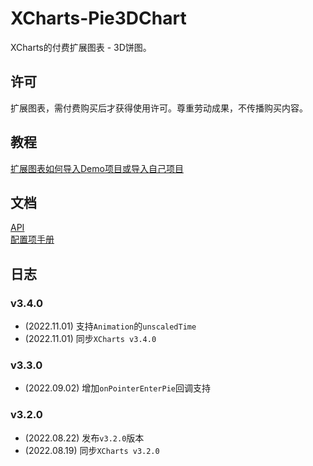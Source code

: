 # XCharts-Pie3DChart

XCharts的付费扩展图表 - 3D饼图。

## 许可

扩展图表，需付费购买后才获得使用许可。尊重劳动成果，不传播购买内容。

## 教程

[扩展图表如何导入Demo项目或导入自己项目](https://github.com/XCharts-Team/XCharts-Demo)

## 文档

[API](Documentation/API-ZH.md)  
[配置项手册](Documentation/Configuration-ZH.md)  

## 日志

### v3.4.0

* (2022.11.01) 支持`Animation`的`unscaledTime`
* (2022.11.01) 同步`XCharts v3.4.0`

### v3.3.0

* (2022.09.02) 增加`onPointerEnterPie`回调支持

### v3.2.0

* (2022.08.22) 发布`v3.2.0`版本
* (2022.08.19) 同步`XCharts v3.2.0`
